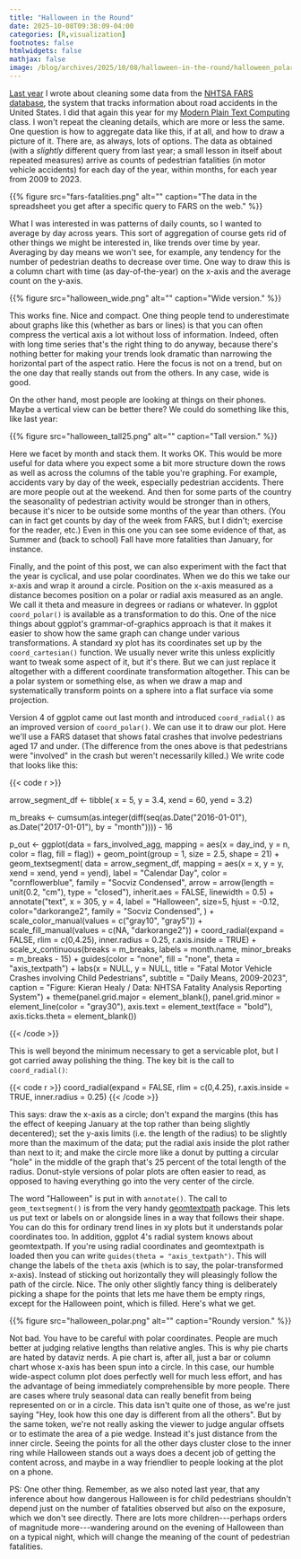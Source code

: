 ```yaml
---
title: "Halloween in the Round"
date: 2025-10-08T09:38:09-04:00
categories: [R,visualization]
footnotes: false
htmlwidgets: false
mathjax: false
image: /blog/archives/2025/10/08/halloween-in-the-round/halloween_polar.png
---
```



[Last year](https://kieranhealy.org/blog/archives/2024/10/12/halloween-data-cleaning/) I wrote about cleaning some data from the [NHTSA FARS database](https://www.nhtsa.gov/research-data/fatality-analysis-reporting-system-fars), the system that tracks information about road accidents in the United States. I did that again this year for my [Modern Plain Text Computing](https://mptc.io/) class. I won't repeat the cleaning details, which are more or less the same. One question is how to aggregate data like this, if at all, and how to draw a picture of it. There are, as always, lots of options. The data as obtained (with a _slightly_ different query from last year; a small lesson in itself about repeated measures) arrive as counts of pedestrian fatalities (in motor vehicle accidents) for each day of the year, within months, for each year from 2009 to 2023.

{{% figure src="fars-fatalities.png" alt="" caption="The data in the spreadsheet you get after a specific query to FARS on the web." %}}

What I was interested in was patterns of daily counts, so I wanted to average by day across years. This sort of aggregation  of course gets rid of other things we might be interested in, like trends over time by year. Averaging by day means we won't see, for example, any tendency for the number of pedestrian deaths to decrease over time. One way to draw this is a column chart with time (as day-of-the-year) on the x-axis and the average count on the y-axis. 

{{% figure src="halloween_wide.png" alt="" caption="Wide version." %}}

This works fine. Nice and compact. One thing people tend to underestimate about graphs like this (whether as bars or lines) is that you can often compress the vertical axis a lot without loss of information. Indeed, often with long time series that's the right thing to do anyway, because there's nothing better for making your trends look dramatic than narrowing the horizontal part of the aspect ratio. Here the focus is not on a trend, but on the one day that really stands out from the others. In any case, wide is good. 

On the other hand, most people are looking at things on their phones. Maybe a vertical view can be better there? We could do something like this, like last year:

{{% figure src="halloween_tall25.png" alt="" caption="Tall version." %}}

Here we facet by month and stack them. It works OK. This would be more useful for data where you expect some a bit more structure down the rows as well as across the columns of the table you're graphing. For example, accidents vary by day of the week, especially pedestrian accidents. There are more people out at the weekend. And then for some parts of the country the seasonality of pedestrian activity would be stronger than in others, because it's nicer to be outside some months of the year than others. (You can in fact get counts by day of the week from FARS, but I didn't; exercise for the reader, etc.) Even in this one you can see some evidence of that, as Summer and (back to school) Fall have more fatalities than January, for instance. 

Finally, and the point of this post, we can also experiment with the fact that the year is cyclical, and use polar coordinates. When we do this we take our x-axis and wrap it around a circle. Position on the x-axis measured as a distance becomes position on a polar or radial axis measured as an angle. We call it theta and measure in degrees or radians or whatever. In ggplot `coord_polar()` is available as a transformation to do this. One of the nice things about ggplot's grammar-of-graphics approach is that it makes it easier to show how the same graph can change under various transformations. A standard xy plot has its coordinates set up by the `coord_cartesian()` function. We usually never write this unless explicitly want to tweak some aspect of it, but it's there. But we can just replace it altogether with a different coordinate transformation altogether. This can be a polar system or something else, as when we draw a map and systematically transform points on a sphere into a flat surface via some projection. 

Version 4 of ggplot came out last month and introduced `coord_radial()` as an improved version of `coord_polar()`. We can use it to draw our plot. Here we'll use a FARS dataset that shows fatal crashes that involve pedestrians aged 17 and under. (The difference from the ones above is that pedestrians were "involved" in the crash but weren't necessarily killed.) We write code that looks like this:

{{< code r >}}

arrow_segment_df <- tibble(
  x = 5, y = 3.4, xend = 60, yend = 3.2)
  
m_breaks <- cumsum(as.integer(diff(seq(as.Date("2016-01-01"),
                                       as.Date("2017-01-01"), by = "month")))) - 16  

p_out  <- ggplot(data = fars_involved_agg,
       mapping = aes(x = day_ind, y = n, color = flag, fill = flag)) +
    geom_point(group = 1, size = 2.5, shape = 21) +
    geom_textsegment(
      data = arrow_segment_df, 
      mapping = aes(x = x, y = y, xend = xend, yend = yend), 
      label = "Calendar Day", color = "cornflowerblue",
      family = "Socviz Condensed",
      arrow = arrow(length = unit(0.2, "cm"), type = "closed"), 
      inherit.aes = FALSE, linewidth = 0.5) + 
    annotate("text", x = 305, 
                y = 4, label = "Halloween", size=5, hjust = -0.12,
                color="darkorange2", family = "Socviz Condensed",
             ) + 
    scale_color_manual(values = c("gray10", "gray5")) +    
    scale_fill_manual(values = c(NA, "darkorange2")) + 
    coord_radial(expand = FALSE, rlim = c(0,4.25), inner.radius = 0.25, 
                 r.axis.inside = TRUE) + 
    scale_x_continuous(breaks = m_breaks, labels = month.name, minor_breaks = m_breaks - 15) +
    guides(color = "none", fill = "none", theta = "axis_textpath") + 
    labs(x = NULL,
         y = NULL,
         title = "Fatal Motor Vehicle Crashes involving Child Pedestrians",
         subtitle = "Daily Means, 2009-2023",
         caption = "Figure: Kieran Healy / Data: NHTSA Fatality Analysis Reporting System") + 
  theme(panel.grid.major = element_blank(), 
        panel.grid.minor = element_line(color = "gray30"),
        axis.text = element_text(face = "bold"), 
        axis.ticks.theta = element_blank())

{{< /code >}}


This is well beyond the minimum necessary to get a servicable plot, but I got carried away polishing the thing. The key bit is the call to `coord_radial()`:

{{< code r >}}
coord_radial(expand = FALSE, 
             rlim = c(0,4.25), 
             r.axis.inside = TRUE, 
             inner.radius = 0.25)
{{< /code >}}

This says: draw the x-axis as a circle; don't expand the margins (this has the effect of keeping January at the top rather than being slightly decentered); set the y-axis limits (i.e. the length of the radius) to be slightly more than the maximum of the data; put the radial axis inside the plot rather than next to it; and make the circle more like a donut by putting a circular "hole" in the middle of the graph that's 25 percent of the total length of the radius. Donut-style versions of polar plots are often easier to read, as opposed to having everything go into the very center of the circle. 

The word "Halloween" is put in with `annotate()`. The call to `geom_textsegment()` is from the very handy [geomtextpath](https://allancameron.github.io/geomtextpath/) package. This lets us put text or labels on or alongside lines in a way that follows their shape. You can do this for ordinary trend lines in xy plots but it understands polar coordinates too. In addition, ggplot 4's radial system knows about geomtextpath. If you're using radial coordinates and geomtextpath is loaded then you can write `guides(theta = "axis_textpath")`. This will change the labels of the `theta` axis (which is to say, the polar-transformed x-axis). Instead of sticking out horizontally they will pleasingly follow the path of the circle. Nice. The only other slightly fancy thing is deliberately picking a shape for the points that lets me have them be empty rings, except for the Halloween point, which is filled. Here's what we get.

{{% figure src="halloween_polar.png" alt="" caption="Roundy version." %}}

Not bad. You have to be careful with polar coordinates. People are much better at judging relative lengths than relative angles. This is why pie charts are hated by dataviz nerds. A pie chart is, after all, just a bar or column chart whose x-axis has been spun into a circle. In this case, our humble wide-aspect column plot does perfectly well for much less effort, and has the advantage of being immediately comprehensible by more people. There are cases where truly seasonal data can really benefit from being represented on or in a circle. This data isn't quite one of those, as we're just saying "Hey, look how this one day is different from all the others". But by the same token, we're not really asking the viewer to judge angular offsets or to estimate the area of a pie wedge. Instead it's just distance from the inner circle. Seeing the points for all the other days cluster close to the inner ring while Halloween stands out a ways does a decent job of getting the content across, and maybe in a way friendlier to people looking at the plot on a phone.  

PS: One other thing. Remember, as we also noted last year, that any inference about how dangerous Halloween is for child pedestrians shouldn't depend just on the number of fatalities observed but also on the exposure, which we don't see directly. There are lots more children---perhaps orders of magnitude more---wandering around on the evening of Halloween than on a typical night, which will change the meaning of the count of pedestrian fatalities.
